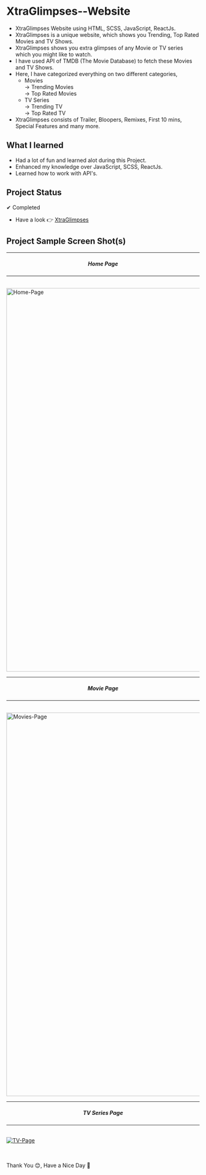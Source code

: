 # XtraGlimpses--Website
- XtraGlimpses Website using HTML, SCSS, JavaScript, ReactJs.
- XtraGlimpses is a unique website, which shows you Trending, Top Rated Movies and TV Shows.
- XtraGlimpses shows you extra glimpses of any Movie or TV series which you might like to watch.
- I have used API of TMDB (The Movie Database) to fetch these Movies and TV Shows.
- Here, I have categorized everything on two different categories, 
  * Movies <br>
    -> Trending Movies <br>
    -> Top Rated Movies
  * TV Series <br>
    -> Trending TV <br>
    -> Top Rated TV
- XtraGlimpses consists of Trailer, Bloopers, Remixes, First 10 mins, Special Features and many more.

## **What I learned**
- Had a lot of fun and learned alot during this Project.
- Enhanced my knowledge over JavaScript, SCSS, ReactJs.
- Learned how to work with API's.

## **Project Status**
✔ Completed
- Have a look 👉 [XtraGlimpses](https://shivanand6342.github.io/XtraGlimpses-Website/)

## **Project Sample Screen Shot(s)**  
<hr>
<h5 align="center">Home Page</h5>
<hr><br>
<a href="https://ibb.co/Khs9wxQ"><img width="1000px" src="https://i.ibb.co/SymKrw1/Home-Page.png" alt="Home-Page" border="0"></a>
<br><hr>
<h5 align="center">Movie Page</h5>
<hr><br>
<a href="https://ibb.co/vV8cnwT"><img width="1000px" src="https://i.ibb.co/tQ5Hrmv/Movies-Page.png" alt="Movies-Page" border="0"></a>
<br><hr>
<h5 align="center">TV Series Page</h5>
<hr><br>
<a href="https://ibb.co/Yhh60wR"><img src="https://i.ibb.co/3ccwRQr/TV-Page.png" alt="TV-Page" border="0"></a>
<br><br><br>


Thank You 😊, Have a Nice Day 🖤
